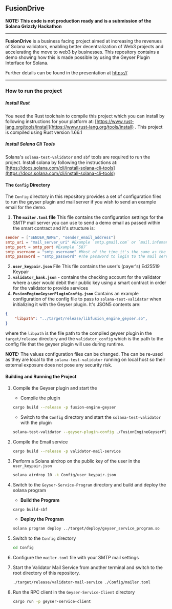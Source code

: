 ## FusionDrive
**NOTE: This code is not production ready and is a submission of the Solana Grizzly Hackathon**

----

**FusionDrive** is a business facing project aimed at increasing the revenues of Solana validators, enabling better decentralization of Web3 projects and accelerating the move to web3 by businesses. This repository contains a demo showing how this is made possible by using the Geyser Plugin Interface for Solana.

Further details can be found in the presentation at [https://](https://)

---

### How to run the project

##### Install Rust
You need the Rust toolchain to compile this project which you can install by following instructions for your platform at:
[https://www.rust-lang.org/tools/install](https://www.rust-lang.org/tools/install) .
This project is compiled using Rust version 1.66.1

##### Install Solana Cli Tools
Solana's `solana-test-validator` and `sbf` tools are required to run the project. Install solana by following the instructions at:
[https://docs.solana.com/cli/install-solana-cli-tools](https://docs.solana.com/cli/install-solana-cli-tools)

#### The `Config` Directory
The `Config` directory in this repository provides a set of configuration files to run the geyser plugin and mail server if you wish to send an example email for the demo.
1. **The `mailer.toml` file**
This file contains the configuration settings for the SMTP mail server you can use to send a demo email as passed within the smart contract and it's structure is:
```toml
sender = ["SENDER_NAME", "sender_email_address"]
smtp_uri = "mail_server_uri" #Example `smtp.gmail.com` or `mail.infomaniak.com`
smtp_port = smtp_port #Example `587`
smtp_username = "smtp_username" #Most of the time it's the same as the `sender_email_address`
smtp_password = "smtp_password" #The password to login to the mail server in order to send emails

```
2. **`user_keypair.json`** File
This file contains the user's (payer's) Ed25519 Keypair
3. **`validator_bank.json`** - contains the checking account for the validator where a user would debit their public key using  a smart contract in order for the validator to provide services
4. **`FusionEngineGeyserPluginConfig.json`**
Contains an example configuration of the config file to pass to `solana-test-validator` when initializing it with the Geyser plugin. It's JSON5 contents are:
```json
{
    "libpath": "../target/release/libfusion_engine_geyser.so",
}
```
where the `libpath` is the file path to the compiled geyser plugin in the `target/release` directory and the `validator_config` which is the path to the config file that the geyser plugin will use during runtime.

**NOTE:** The values configuration files can be changed. The can be re-used as they are local to the `solana-test-validator` running on local host so their external exposure does not pose any security risk. 


#### Building and Running the Project

1. Compile the Geyser plugin and start the
    - Compile the plugin
    ```sh
    cargo build --release -p fusion-engine-geyser
    ```
    - Switch to the `Config` directory and start the `solana-test-validator` with the plugin
    ```sh
    solana-test-validator --geyser-plugin-config ./FusionEngineGeyserPluginConfig.json
    ```
2. Compile the Email service

    ```sh
    cargo build --release -p validator-mail-service
    ```
3. Perform a Solana airdrop on the public key of the user in the `user_keypair.json`
    ```sh
    solana airdrop 10 -k Config/user_keypair.json
    ```
4. Switch to the `Geyser-Service-Program` directory and build and deploy the solana program
    - **Build the Program**
    ```sh
    cargo build-sbf
    ```
    - **Deploy the Program**
    ```sh
    solana program deploy ../target/deploy/geyser_service_program.so
    ```
5. Switch to the `Config` directory
    ```sh
    cd Config
    ```
6. Configure the `mailer.toml` file with your SMTP mail settings
7. Start the Validator Mail Service from another terminal and switch to the root directory of this repository.
    ```sh
    ./target/release/validator-mail-service ./Config/mailer.toml
    ```
8. Run the RPC client in the `Geyser-Service-Client` directory
    ```sh
    cargo run -p geyser-service-client
    ```